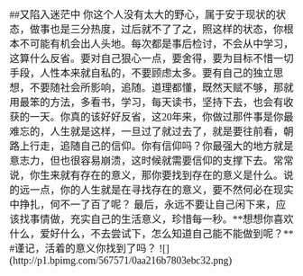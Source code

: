 <font face = "微软雅黑" size = 4>
##又陷入迷茫中   
你这个人没有太大的野心，属于安于现状的状态，做事也是三分热度，过后就不了了之，照这样的状态，你根本不可能有机会出人头地。每次都是事后检讨，不会从中学习，这算什么反省。要对自己狠心一点，要舍得，要为目标不惜一切手段，人性本来就自私的，不要顾虑太多。要有自己的独立思想，不要随社会所影响，追随。道理都懂，既然天赋不够，那就用最笨的方法，多看书，学习，每天读书，坚持下去，也会有收获的一天。你真的该好好反省，这20年来，你做过那件事是你最难忘的，人生就是这样，一旦过了就过去了，就是要往前看，朝路上行走，追随自己的信仰。你有信仰吗？你最强大的地方就是意志力，但也很容易崩溃，这时候就需要信仰的支撑下去。常常说，你生来就有存在的意义，那你要找到存在的意义是什么。说的远一点，你的人生就是在寻找存在的意义，要不然何必在现实中挣扎，何不一了百了呢？    
最后，永远不要让自己闲下来，应该找事情做，充实自己的生活意义，珍惜每一秒。**想想你喜欢什么，爱好什么，不去尝试下，怎么知道自己能不能做到呢？**   
#谨记，活着的意义你找到了吗？   
![](http://p1.bpimg.com/567571/0aa216b7803ebc32.png)





























</font>